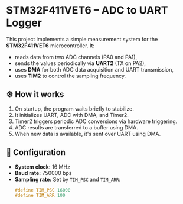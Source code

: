 # STM32F411VET6 – ADC to UART Logger

This project implements a simple measurement system for the **STM32F411VET6** microcontroller. It:

- reads data from two ADC channels (PA0 and PA1),
- sends the values periodically via **UART2** (TX on PA2),
- uses **DMA** for both ADC data acquisition and UART transmission,
- uses **TIM2** to control the sampling frequency.

## ⚙️ How it works

1. On startup, the program waits briefly to stabilize.
2. It initializes UART, ADC with DMA, and Timer2.
3. Timer2 triggers periodic ADC conversions via hardware triggering.
4. ADC results are transferred to a buffer using DMA.
5. When new data is available, it's sent over UART using DMA.

## 🔧 Configuration

- **System clock:** 16 MHz
- **Baud rate:** 750000 bps
- **Sampling rate:** Set by `TIM_PSC` and `TIM_ARR`:
  ```c
  #define TIM_PSC 16000
  #define TIM_ARR 100

